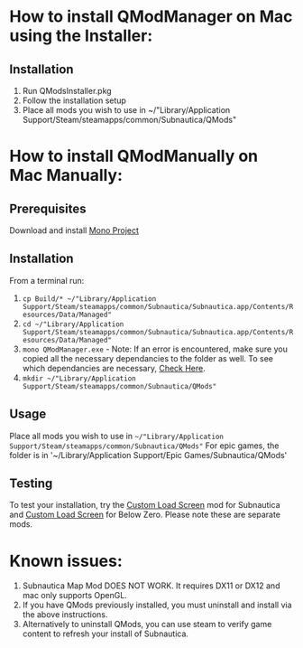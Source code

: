 # How to install QModManager on Mac using the Installer:

## Installation
1. Run QModsInstaller.pkg
1. Follow the installation setup
1. Place all mods you wish to use in ~/"Library/Application Support/Steam/steamapps/common/Subnautica/QMods"

# How to install QModManually on Mac Manually:

## Prerequisites

Download and install [Mono Project](https://www.mono-project.com/download/stable/)

## Installation

From a terminal run:
1. `cp Build/* ~/"Library/Application Support/Steam/steamapps/common/Subnautica/Subnautica.app/Contents/Resources/Data/Managed"`
1. `cd ~/"Library/Application Support/Steam/steamapps/common/Subnautica/Subnautica.app/Contents/Resources/Data/Managed"`
1. `mono QModManager.exe` - Note: If an error is encountered, make sure you copied all the necessary dependancies to the folder as well. To see which dependancies are necessary, [Check Here](https://github.com/QModManager/QModManager/tree/dev/sendmessage/Dependencies).
1. `mkdir ~/"Library/Application Support/Steam/steamapps/common/Subnautica/QMods"`

## Usage

Place all mods you wish to use in `~/"Library/Application Support/Steam/steamapps/common/Subnautica/QMods"`
For epic games, the folder is in '~/Library/Application Support/Epic Games/Subnautica/QMods'

## Testing

To test your installation, try the [Custom Load Screen](https://www.nexusmods.com/subnautica/mods/124?tab=description) mod for Subnautica and [Custom Load Screen](https://www.nexusmods.com/subnauticabelowzero/mods/8?tab=description) for Below Zero. Please note these are separate mods.

# Known issues:

1. Subnautica Map Mod DOES NOT WORK.  It requires DX11 or DX12 and mac only supports OpenGL.
1. If you have QMods previously installed, you must uninstall and install via the above instructions.
1. Alternatively to uninstall QMods, you can use steam to verify game content to refresh your install of Subnautica.
